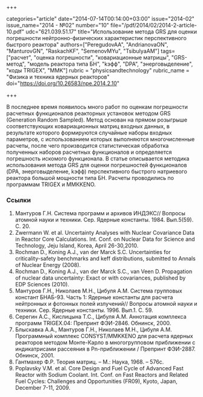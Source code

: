 +++

categories="article"
date="2014-07-14T00:14:00+03:00"
issue="2014-02"
issue_name="2014 - №02"
number="10"
file="/pdf/2014/02/2014-2-article-10.pdf"
udc="621.039.51.17"
title="Использование метода GRS для оценки погрешности нейтронно-физических характеристик перспективного быстрого реактора"
authors=["PeregudovAA", "AndrianovaON", "ManturovGN", "RaskachKF", "SemenovMYu", "TsibulyaAM"]
tags=["расчет", "оценка погрешности", "ковариационные матрицы", "GRS-метод", "модель реактора типа БН", "kэфф", "DPA", "энерговыделение", "коды TRIGEX", "MMK"]
rubric = "physicsandtechnology"
rubric_name = "Физика и техника ядерных реакторов"
doi="https://doi.org/10.26583/npe.2014.2.10"

+++

В последнее время появилось много работ по оценкам погрешности расчетных функционалов реакторных установок методом GRS (Generation Random Sampled). Метод основан на прямом розыгрыше соответствующих ковариационных матриц входных данных, в результате которого формируются случайные наборы входных параметров, с использованием которых выполняются многочисленные расчеты, после чего производится статистическая обработка полученных наборов расчетных функционалов и определяется погрешность искомого функционала. В статье описывается методика использования метода GRS для оценки погрешностей функционалов (DPA, энерговыделение, kэфф) перспективного быстрого натриевого реактора большой мощности типа БН. Расчеты проводились по программам TRIGEX и ММКKENO.

### Ссылки

1. Мантуров Г.Н. Система программ и архивов ИНДЭКС// Вопросы атомной науки и техники. Сер. Ядерные константы. 1984. Вып.5(59). С. 20.
2. Zwermann W. et al. Uncertainty Analyses with Nuclear Covariance Data in Reactor Core Calculations. Int. Conf. on Nuclear Data for Science and Technology, Jeju Island, Korea, April 26-30,2010.
3. Rochman D., Koning A.J., van der Marck S.C. Uncertainties for criticality-safety benchmarks and keff distributions, submitted to Annals of Nuclear Energy (2008).
4. Rochman D., Koning A.J., van der Marck S.C., van Veen D. Propagation of nuclear data uncertainty: Exact or with covariances, published by EDP Sciences (2010).
5. Мантуров Г.Н., Николаев М.Н., Цибуля А.М. Система групповых констант БНАБ-93. Часть 1: Ядерные константы для расчета нейтронных и фотонных полей излучений// Вопросы атомной науки и техники. Сер. Ядерные константы. 1996. Вып.1. С. 59.
6. Серегин А.С., Кислицына Т.С., Цибуля А.М. Аннотация комплекса программ TRIGEX.04: Препринт ФЭИ-2846. Обнинск, 2000.
7. Блыскавка А.А., Мантуров Г.Н., Николаев М.Н., Цибуля А.М. Программный комплекс CONSYST/MMKKENO для расчета ядерных реакторов методом Монте-Карло в многогрупповом приближении с индикатрисами рассеяния в Pn-приближении / Препринт ФЭИ-2887. Обнинск, 2001.
8. Гантмахер Ф.Р. Теория матриц. – М.: Наука, 1968. – 576с.
9. Poplavsky V.M. et al. Core Design and Fuel Cycle of Advanced Fast Reactor with Sodium Coolant. Int. Conf. on Fast Reactors and Related Fuel Cycles: Challenges and Opportunities (FR09), Kyoto, Japan, December 7-11, 2009.